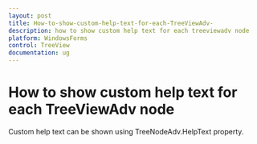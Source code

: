 ```yaml
---
layout: post
title: How-to-show-custom-help-text-for-each-TreeViewAdv-
description: how to show custom help text for each treeviewadv node
platform: WindowsForms
control: TreeView 
documentation: ug
---
```


# How to show custom help text for each TreeViewAdv node

Custom help text can be shown using TreeNodeAdv.HelpText property.

